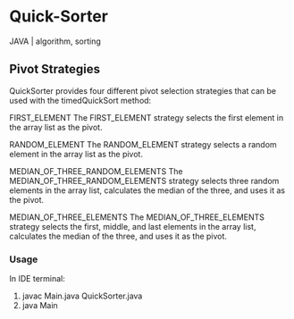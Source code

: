 # Quick-Sorter
JAVA | algorithm, sorting

## Pivot Strategies ##
QuickSorter provides four different pivot selection strategies that can be used with the timedQuickSort method:

FIRST_ELEMENT
The FIRST_ELEMENT strategy selects the first element in the array list as the pivot.

RANDOM_ELEMENT
The RANDOM_ELEMENT strategy selects a random element in the array list as the pivot.

MEDIAN_OF_THREE_RANDOM_ELEMENTS
The MEDIAN_OF_THREE_RANDOM_ELEMENTS strategy selects three random elements in the array list, calculates the median of the three, and uses it as the pivot.

MEDIAN_OF_THREE_ELEMENTS
The MEDIAN_OF_THREE_ELEMENTS strategy selects the first, middle, and last elements in the array list, calculates the median of the three, and uses it as the pivot.

### Usage ###

In IDE terminal:
1. javac Main.java QuickSorter.java
2. java Main  
